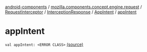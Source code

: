 [android-components](../../../../index.md) / [mozilla.components.concept.engine.request](../../../index.md) / [RequestInterceptor](../../index.md) / [InterceptionResponse](../index.md) / [AppIntent](index.md) / [appIntent](./app-intent.md)

# appIntent

`val appIntent: <ERROR CLASS>` [(source)](https://github.com/mozilla-mobile/android-components/blob/master/components/concept/engine/src/main/java/mozilla/components/concept/engine/request/RequestInterceptor.kt#L27)
